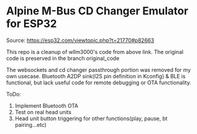 # Alpine M-Bus CD Changer Emulator for ESP32

Source: https://esp32.com/viewtopic.php?t=21770#p82663

This repo is a cleanup of wllm3000's code from above link. 
The original code is preserved in the branch original_code

The websockets and cd changer passthrough portion was removed for my own usecase.
Bluetooth A2DP sink(I2S pin definition in Kconfig) & BLE is functional, but lack useful code for remote debugging or OTA functionality.

ToDo:
1. Implement Bluetooth OTA
2. Test on real head units
3. Head unit button triggering for other functions(play, pause, bt pairing...etc)
